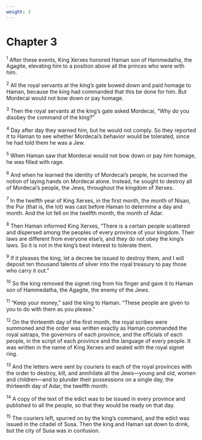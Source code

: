 ```yaml
---
weight: 3
---
```


# Chapter 3

<sup>1</sup> After these events, King Xerxes honored Haman son of Hammedatha, the Agagite, elevating him to a position above all the princes who were with him. 

<sup>2</sup> All the royal servants at the king’s gate bowed down and paid homage to Haman, because the king had commanded that this be done for him. But Mordecai would not bow down or pay homage. 

<sup>3</sup> Then the royal servants at the king’s gate asked Mordecai, “Why do you disobey the command of the king?” 

<sup>4</sup> Day after day they warned him, but he would not comply. So they reported it to Haman to see whether Mordecai’s behavior would be tolerated, since he had told them he was a Jew. 

<sup>5</sup> When Haman saw that Mordecai would not bow down or pay him homage, he was filled with rage. 

<sup>6</sup> And when he learned the identity of Mordecai’s people, he scorned the notion of laying hands on Mordecai alone. Instead, he sought to destroy all of Mordecai’s people, the Jews, throughout the kingdom of Xerxes. 

<sup>7</sup> In the twelfth year of King Xerxes, in the first month, the month of Nisan, the Pur (that is, the lot) was cast before Haman to determine a day and month. And the lot fell on the twelfth month, the month of Adar. 

<sup>8</sup> Then Haman informed King Xerxes, “There is a certain people scattered and dispersed among the peoples of every province of your kingdom. Their laws are different from everyone else’s, and they do not obey the king’s laws. So it is not in the king’s best interest to tolerate them. 

<sup>9</sup> If it pleases the king, let a decree be issued to destroy them, and I will deposit ten thousand talents of silver into the royal treasury to pay those who carry it out.” 

<sup>10</sup> So the king removed the signet ring from his finger and gave it to Haman son of Hammedatha, the Agagite, the enemy of the Jews. 

<sup>11</sup> “Keep your money,” said the king to Haman. “These people are given to you to do with them as you please.” 

<sup>12</sup> On the thirteenth day of the first month, the royal scribes were summoned and the order was written exactly as Haman commanded the royal satraps, the governors of each province, and the officials of each people, in the script of each province and the language of every people. It was written in the name of King Xerxes and sealed with the royal signet ring. 

<sup>13</sup> And the letters were sent by couriers to each of the royal provinces with the order to destroy, kill, and annihilate all the Jews—young and old, women and children—and to plunder their possessions on a single day, the thirteenth day of Adar, the twelfth month. 

<sup>14</sup> A copy of the text of the edict was to be issued in every province and published to all the people, so that they would be ready on that day. 

<sup>15</sup> The couriers left, spurred on by the king’s command, and the edict was issued in the citadel of Susa. Then the king and Haman sat down to drink, but the city of Susa was in confusion. 


